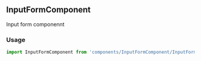 ## InputFormComponent

Input form componennt 

### Usage

```javascript
import InputFormComponent from 'components/InputFormComponent/InputFormComponent.js';
```
